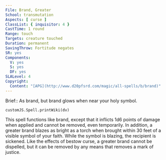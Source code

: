 ```yaml
---
File: Brand, Greater
School: transmutation
Aspects: [ curse ]
ClassList: { inquisitor: 4 }
CastTime: 1 round
Range: touch
Targets: creature touched
Duration: permanent
SavingThrow: Fortitude negates
SR: yes
Components:
  V: yes
  S: yes
  DF: yes
SLALevel: 4
Copyright:
  Content: "[APG](http://www.d20pfsrd.com/magic/all-spells/b/brand)"
---
```

Brief:: As brand, but brand glows when near your holy symbol.

```dataviewjs
customJS.Spell.printWiki(dv)
```

This spell functions like brand, except that it inflicts 1d6 points of damage when applied and cannot be removed, even temporarily. In addition, a greater brand blazes as bright as a torch when brought within 30 feet of a visible symbol of your faith. While the symbol is blazing, the recipient is sickened.  Like the effects of bestow curse, a greater brand cannot be dispelled, but it can be removed by any means that removes a mark of justice.
